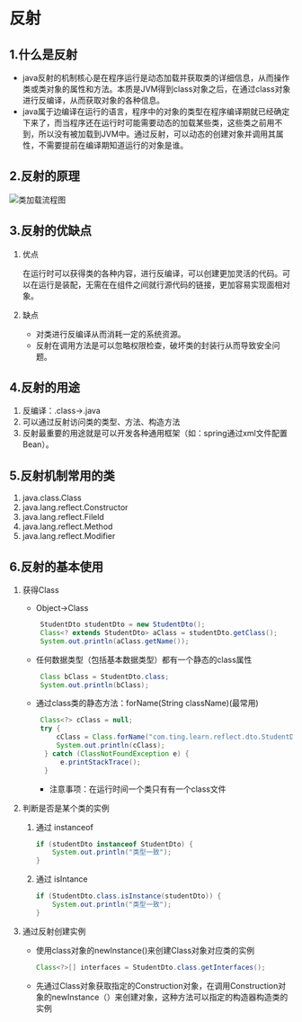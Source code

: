 # 反射

## 1.什么是反射

- java反射的机制核心是在程序运行是动态加载并获取类的详细信息，从而操作类或类对象的属性和方法。本质是JVM得到class对象之后，在通过class对象进行反编译，从而获取对象的各种信息。
- java属于边编译在运行的语言，程序中的对象的类型在程序编译期就已经确定下来了，而当程序还在运行时可能需要动态的加载某些类，这些类之前用不到，所以没有被加载到JVM中。通过反射，可以动态的创建对象并调用其属性，不需要提前在编译期知道运行的对象是谁。

## 2.反射的原理

![类加载流程图]()

## 3.反射的优缺点

1. 优点

   在运行时可以获得类的各种内容，进行反编译，可以创建更加灵活的代码。可以在运行是装配，无需在在组件之间就行源代码的链接，更加容易实现面相对象。

2. 缺点

   - 对类进行反编译从而消耗一定的系统资源。
   - 反射在调用方法是可以忽略权限检查，破坏类的封装行从而导致安全问题。

## 4.反射的用途

1. 反编译：.class->.java
2. 可以通过反射访问类的类型、方法、构造方法
3. 反射最重要的用途就是可以开发各种通用框架（如：spring通过xml文件配置Bean）。

## 5.反射机制常用的类

1. java.class.Class
2. java.lang.reflect.Constructor
3. java.lang.reflect.Fileld
4. java.lang.reflect.Method
5. java.lang.reflect.Modifier

## 6.反射的基本使用

1. 获得Class

   - Object->Class

     ```java
      StudentDto studentDto = new StudentDto();
      Class<? extends StudentDto> aClass = studentDto.getClass();
      System.out.println(aClass.getName());
     ```

     

   - 任何数据类型（包括基本数据类型）都有一个静态的class属性

     ```java
      Class bClass = StudentDto.class;
      System.out.println(bClass);
     ```

     

   - 通过class类的静态方法：forName(String className)(最常用)

     ```java
      Class<?> cClass = null;
      try {
          cClass = Class.forName("com.ting.learn.reflect.dto.StudentDto");
          System.out.println(cClass);
       } catch (ClassNotFoundException e) {
           e.printStackTrace();
       }
     ```

     - 注意事项：在运行时间一个类只有有一个class文件


2. 判断是否是某个类的实例

   1. 通过	instanceof

      ```java
      if (studentDto instanceof StudentDto) {
          System.out.println("类型一致");
      }
      ```

      

   2. 通过    isIntance

      ```java
      if (StudentDto.class.isInstance(studentDto)) {
          System.out.println("类型一致");
      }
      ```

      

3. 通过反射创建实例

   - 使用class对象的newInstance()来创建Class对象对应类的实例

     ```java
     Class<?>[] interfaces = StudentDto.class.getInterfaces();
     ```

   - 先通过Class对象获取指定的Construction对象，在调用Construction对象的newInstance（）来创建对象，这种方法可以指定的构造器构造类的实例

